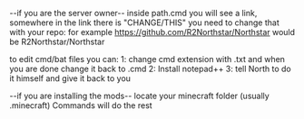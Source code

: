 --if you are the server owner--
inside path.cmd you will see a link, somewhere in the link there is 
"CHANGE/THIS" 
you need to change that with your repo: for example https://github.com/R2Northstar/Northstar would be R2Northstar/Northstar


to edit cmd/bat files you can:
1: change cmd extension with .txt and when you are done change it back to .cmd
2: Install notepad++
3: tell North to do it himself and give it back to you


--if you are installing the mods--
locate your minecraft folder (usually .minecraft) 
Commands will do the rest
